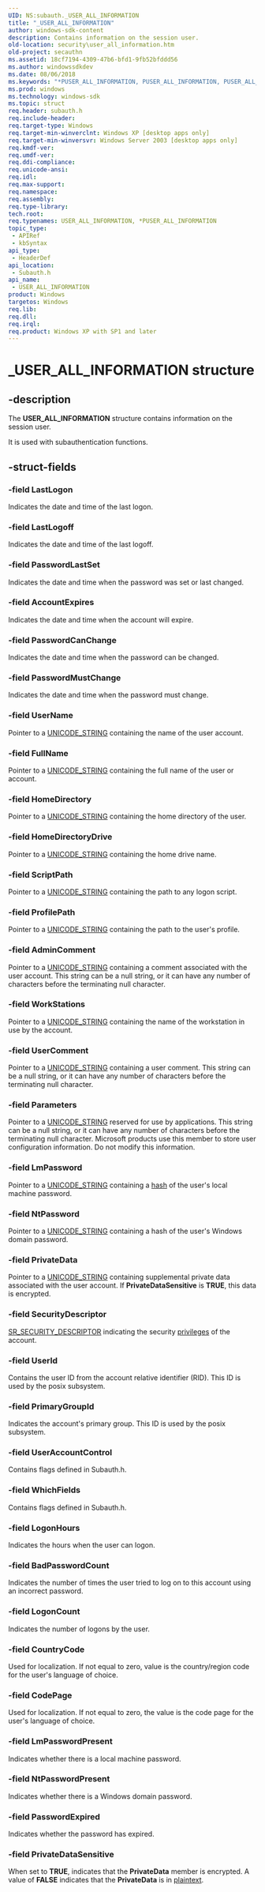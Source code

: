 ```yaml
---
UID: NS:subauth._USER_ALL_INFORMATION
title: "_USER_ALL_INFORMATION"
author: windows-sdk-content
description: Contains information on the session user.
old-location: security\user_all_information.htm
old-project: secauthn
ms.assetid: 18cf7194-4309-47b6-bfd1-9fb52bfddd56
ms.author: windowssdkdev
ms.date: 08/06/2018
ms.keywords: "*PUSER_ALL_INFORMATION, PUSER_ALL_INFORMATION, PUSER_ALL_INFORMATION structure pointer [Security], USER_ALL_INFORMATION, USER_ALL_INFORMATION structure [Security], _USER_ALL_INFORMATION, _lsa_user_all_information, security.user_all_information, subauth/PUSER_ALL_INFORMATION, subauth/USER_ALL_INFORMATION"
ms.prod: windows
ms.technology: windows-sdk
ms.topic: struct
req.header: subauth.h
req.include-header: 
req.target-type: Windows
req.target-min-winverclnt: Windows XP [desktop apps only]
req.target-min-winversvr: Windows Server 2003 [desktop apps only]
req.kmdf-ver: 
req.umdf-ver: 
req.ddi-compliance: 
req.unicode-ansi: 
req.idl: 
req.max-support: 
req.namespace: 
req.assembly: 
req.type-library: 
tech.root: 
req.typenames: USER_ALL_INFORMATION, *PUSER_ALL_INFORMATION
topic_type:
 - APIRef
 - kbSyntax
api_type:
 - HeaderDef
api_location:
 - Subauth.h
api_name:
 - USER_ALL_INFORMATION
product: Windows
targetos: Windows
req.lib: 
req.dll: 
req.irql: 
req.product: Windows XP with SP1 and later
---
```


# _USER_ALL_INFORMATION structure


## -description


The <b>USER_ALL_INFORMATION</b> structure contains information on the session user.

It is used with subauthentication functions.


## -struct-fields




### -field LastLogon

Indicates the date and time of the last logon.


### -field LastLogoff

Indicates the date and time of the last logoff.


### -field PasswordLastSet

Indicates the date and time when the password was set or last changed.


### -field AccountExpires

Indicates the date and time when the account will expire.


### -field PasswordCanChange

Indicates the date and time when the password can be changed.


### -field PasswordMustChange

Indicates the date and time when the password must change.


### -field UserName

Pointer to a 
<a href="https://msdn.microsoft.com/library/windows/hardware/ff564879">UNICODE_STRING</a> containing the name of the user account.


### -field FullName

Pointer to a <a href="https://msdn.microsoft.com/library/windows/hardware/ff564879">UNICODE_STRING</a> containing the full name of the user or account.


### -field HomeDirectory

Pointer to a <a href="https://msdn.microsoft.com/library/windows/hardware/ff564879">UNICODE_STRING</a> containing the home directory of the user.


### -field HomeDirectoryDrive

Pointer to a <a href="https://msdn.microsoft.com/library/windows/hardware/ff564879">UNICODE_STRING</a> containing the home drive name.


### -field ScriptPath

Pointer to a <a href="https://msdn.microsoft.com/library/windows/hardware/ff564879">UNICODE_STRING</a> containing the path to any logon script.


### -field ProfilePath

Pointer to a <a href="https://msdn.microsoft.com/library/windows/hardware/ff564879">UNICODE_STRING</a> containing the path to the user's profile.


### -field AdminComment

Pointer to a <a href="https://msdn.microsoft.com/library/windows/hardware/ff564879">UNICODE_STRING</a> containing a comment associated with the user account. This string can be a null string, or it can have any number of characters before the terminating null character.


### -field WorkStations

Pointer to a <a href="https://msdn.microsoft.com/library/windows/hardware/ff564879">UNICODE_STRING</a> containing the name of the workstation in use by the account.


### -field UserComment

Pointer to a <a href="https://msdn.microsoft.com/library/windows/hardware/ff564879">UNICODE_STRING</a> containing a user comment. This string can be a null string, or it can have any number of characters before the terminating null character.


### -field Parameters

Pointer to a <a href="https://msdn.microsoft.com/library/windows/hardware/ff564879">UNICODE_STRING</a> reserved for use by applications. This string can be a null string, or it can have any number of characters before the terminating null character. Microsoft products use this member to store user configuration information. Do not modify this information.


### -field LmPassword

Pointer to a <a href="https://msdn.microsoft.com/library/windows/hardware/ff564879">UNICODE_STRING</a> containing a <a href="https://msdn.microsoft.com/4165b820-30fc-477e-a690-81109f161323">hash</a> of the user's local machine password.


### -field NtPassword

Pointer to a <a href="https://msdn.microsoft.com/library/windows/hardware/ff564879">UNICODE_STRING</a> containing a hash of the user's Windows domain password.


### -field PrivateData

Pointer to a <a href="https://msdn.microsoft.com/library/windows/hardware/ff564879">UNICODE_STRING</a> containing supplemental private data associated with the user account. If <b>PrivateDataSensitive</b> is <b>TRUE</b>, this data is encrypted.


### -field SecurityDescriptor


<a href="https://msdn.microsoft.com/000ffbbe-5750-449b-8237-27c8d3c45454">SR_SECURITY_DESCRIPTOR</a> indicating the security <a href="https://msdn.microsoft.com/library/windows/hardware/ff559863">privileges</a> of the account.


### -field UserId

Contains the user ID from the account relative identifier (RID). This ID is used by the posix subsystem.


### -field PrimaryGroupId

Indicates the account's primary group. This ID is used by the posix subsystem.


### -field UserAccountControl

Contains flags defined in Subauth.h.


### -field WhichFields

Contains flags defined in Subauth.h.


### -field LogonHours

Indicates the hours when the user can logon.


### -field BadPasswordCount

Indicates the number of times the user tried to log on to this account using an incorrect password.


### -field LogonCount

Indicates the number of logons by the user.


### -field CountryCode

Used for localization. If not equal to zero, value is the country/region code for the user's language of choice.


### -field CodePage

Used for localization. If not equal to zero, the value is the code page for the user's language of choice.


### -field LmPasswordPresent

Indicates whether there is a local machine password.


### -field NtPasswordPresent

Indicates whether there is a Windows domain password.


### -field PasswordExpired

Indicates whether the password has expired.


### -field PrivateDataSensitive

When set to <b>TRUE</b>, indicates that the <b>PrivateData</b> member is encrypted. A value of <b>FALSE</b> indicates that the <b>PrivateData</b> is in <a href="https://msdn.microsoft.com/library/windows/hardware/dn965962">plaintext</a>.


